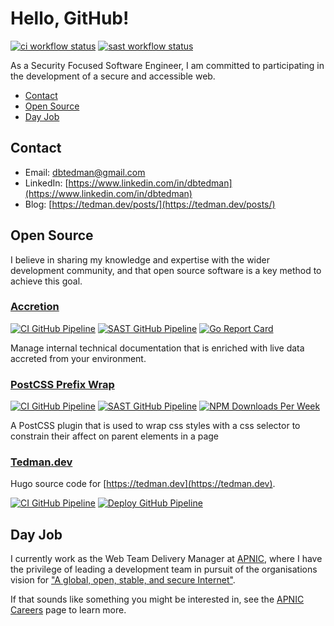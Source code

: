 # Hello, GitHub!

[![ci workflow status](https://img.shields.io/github/actions/workflow/status/dbtedman/dbtedman/ci.yml?branch=main&style=for-the-badge&logo=github&label=ci)](https://github.com/dbtedman/dbtedman/actions/workflows/ci.yml)
[![sast workflow status](https://img.shields.io/github/actions/workflow/status/dbtedman/dbtedman/sast.yml?branch=main&style=for-the-badge&logo=github&label=sast)](https://github.com/dbtedman/dbtedman/actions/workflows/sast.yml)

As a Security Focused Software Engineer, I am committed to participating in the development of a secure and accessible
web.

-   [Contact](#contact)
-   [Open Source](#open-source)
-   [Day Job](#day-job)

## Contact

-   Email: [dbtedman@gmail.com](mailto:dbtedman@gmail.com)
-   LinkedIn: [https://www.linkedin.com/in/dbtedman](https://www.linkedin.com/in/dbtedman)
-   Blog: [https://tedman.dev/posts/](https://tedman.dev/posts/)

## Open Source

I believe in sharing my knowledge and expertise with the wider development community, and that open source software is a
key method to achieve this goal.

### [Accretion](https://github.com/dbtedman/accretion)

[![CI GitHub Pipeline](https://img.shields.io/github/actions/workflow/status/dbtedman/accretion/ci.yml?branch=main&style=for-the-badge&logo=github&label=ci)](https://github.com/dbtedman/accretion/actions/workflows/ci.yml?query=branch%3Amain)
[![SAST GitHub Pipeline](https://img.shields.io/github/actions/workflow/status/dbtedman/accretion/sast.yml?branch=main&style=for-the-badge&logo=github&label=sast)](https://github.com/dbtedman/accretion/actions/workflows/sast.yml)
[![Go Report Card](https://goreportcard.com/badge/github.com/dbtedman/accretion?style=for-the-badge)](https://goreportcard.com/report/github.com/dbtedman/accretion)

Manage internal technical documentation that is enriched with live data accreted from your environment.

### [PostCSS Prefix Wrap](https://github.com/dbtedman/postcss-prefixwrap)

[![CI GitHub Pipeline](https://img.shields.io/github/actions/workflow/status/dbtedman/postcss-prefixwrap/ci.yml?branch=main&style=for-the-badge&logo=github&label=ci)](https://github.com/dbtedman/postcss-prefixwrap/actions/workflows/ci.yml?query=branch%3Amain)
[![SAST GitHub Pipeline](https://img.shields.io/github/actions/workflow/status/dbtedman/postcss-prefixwrap/sast.yml?branch=main&style=for-the-badge&logo=github&label=sast)](https://github.com/dbtedman/postcss-prefixwrap/actions/workflows/sast.yml)
[![NPM Downloads Per Week](https://img.shields.io/npm/dw/postcss-prefixwrap?color=blue&logo=npm&style=for-the-badge)](https://www.npmjs.com/package/postcss-prefixwrap)

A PostCSS plugin that is used to wrap css styles with a css selector to constrain their affect on parent elements in a
page

### [Tedman.dev](https://github.com/dbtedman/tedman.dev)

Hugo source code for [https://tedman.dev](https://tedman.dev).

[![CI GitHub Pipeline](https://img.shields.io/github/actions/workflow/status/dbtedman/tedman.dev/ci.yml?branch=main&style=for-the-badge&logo=github&label=ci)](https://github.com/dbtedman/tedman.dev/actions/workflows/ci.yml)
[![Deploy GitHub Pipeline](https://img.shields.io/github/actions/workflow/status/dbtedman/tedman.dev/deploy.yml?branch=main&style=for-the-badge&logo=github&label=deploy)](https://github.com/dbtedman/tedman.dev/actions/workflows/deploy.yml)

## Day Job

I currently work as the Web Team Delivery Manager at [APNIC](https://www.apnic.net), where I have the privilege of
leading a development team in pursuit of the organisations vision
for ["A global, open, stable, and secure Internet"](https://www.apnic.net/about-apnic/organization/vision-mission-objectives/).

If that sounds like something you might be interested in, see
the [APNIC Careers](https://www.apnic.net/about-apnic/employment/) page to learn more.
